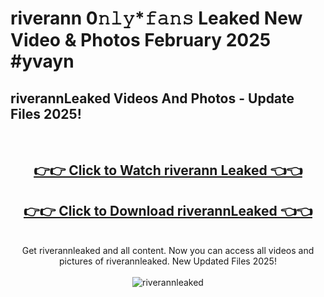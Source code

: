 # riverann 0𝚗𝚕𝚢*𝚏𝚊𝚗𝚜 Leaked New Video & Photos February 2025 #yvayn

<h2>riverannLeaked Videos And Photos - Update Files 2025!</h2>
<br>
<div align="center">
<h2><a href="https://mediaupload.pro?title=riverann&ref=11F" rel="nofollow">👉👉 Click to Watch riverann Leaked 👈👈</a></h2>
<h2><a href="https://mediaupload.pro?title=riverann&ref=11F" rel="nofollow">👉👉 Click to Download riverannLeaked 👈👈</a></h2>
<br>
Get riverannleaked and all content. Now you can access all videos and pictures of riverannleaked. New Updated Files 2025!
<br>
<br>
<a href="https://mediaupload.pro?title=riverann&ref=11F" rel="nofollow" data-target="animated-image.originalLink"><img src="https://i.ibb.co/Gkj2r4b/banner.png" alt="riverannleaked" style="max-width: 100%; display: inline-block;" data-target="animated-image.originalImage"></a>
</div>
<br>

